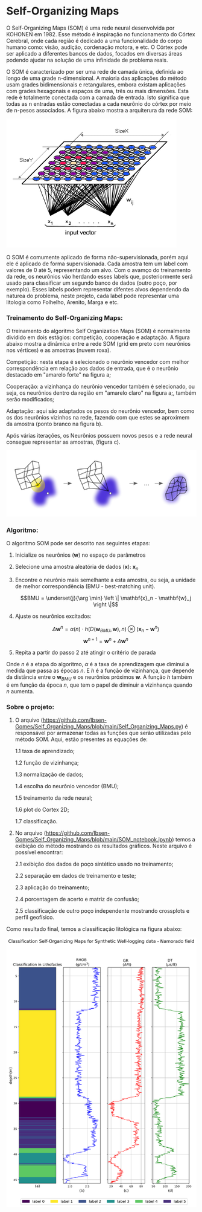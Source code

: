 # Self-Organizing Maps

O Self-Organizing Maps (SOM) é uma rede neural desenvolvida por KOHONEN em 1982. Esse método é inspiração no funcionamento do Córtex Cerebral, onde cada região é dedicado a uma funcionalidade do corpo humano como: visão, audição, cordenação motora, e etc. O Córtex pode ser aplicado a diferentes bancos de dados, focados em diversas áreas podendo ajudar na solução de uma infinidade de problema reais. 

O SOM é caracterizado por ser uma rede de camada única, definida ao longo de uma grade n-dimensional. A maioria das aplicações do método usam grades bidimensionais e retangulares, embora existam aplicações com grades hexagonais e espaços de uma, três ou mais dimensões. Esta rede é totalmente conectada com a camada de entrada. Isto significa que todas as n entradas estão conectadas a cada neurônio do córtex por meio de n-pesos associados. A figura abaixo mostra a arquiterura da rede SOM:

![Arquitetura do Self-Organizing Maps](https://github.com/Ibsen-Gomes/Self_Organizing_Maps/blob/main/figures/latent_space.png)

O SOM é comumente aplicado de forma não-supervisionada, porém aqui ele é aplicado de forma supervisionada. Cada amostra tem um label com valores de 0 até 5, representando um alvo. Com o avamço do treinamento da rede, os neurônios vão herdando esses labels que, posteriormente será usado para classificar um segundo banco de dados (outro poço, por exemplo). Esses labels podem representar difentes alvos dependendo da naturea do problema, neste projeto, cada label pode representar uma litologia como Folhelho, Arenito, Marga e etc.


### Treinamento do Self-Organizing Maps:

O treinamento do algoritmo Self Organization Maps (SOM) é normalmente dividido em dois estágios: competição, cooperação e adaptação. A figura abaixo mostra a dinâmica entre a rede SOM (grid em preto com neurônios nos vértices) e as amostras (nuvem roxa).

Competição: nesta etapa é selecionado o neurônio vencedor com melhor correspondência em relação aos dados de entrada, que é o neurônio destacado em "amarelo forte" na figura a;

Cooperação: a vizinhança do neurônio vencedor também é selecionado, ou seja, os neurônios dentro da região em "amarelo claro" na figura a;, também serão modificados;

Adaptação: aqui são adaptados os pesos do neurônio vencedor, bem como os dos neurônios vizinhos na rede, fazendo com que estes se aproximem da amostra (ponto branco na  figura b).

Após várias iterações, os Neurônios possuem novos pesos e a rede neural consegue representar as amostras, (figura c).

![Etapas do Self-Organizing Maps](https://github.com/Ibsen-Gomes/Self_Organizing_Maps/blob/main/figures/algorithm.png)


### Algoritmo:

O algoritmo SOM pode ser descrito nas seguintes etapas:

1. Inicialize os neurônios ($\mathbf{w}$) no espaço de parâmetros

2. Selecione uma amostra aleatória de dados ($\mathbf{x}$): $\mathbf{x}_n$

3. Encontre o neurônio mais semelhante a esta amostra, ou seja, a unidade de melhor correspondência (BMU - best-matching unit).

     $$BMU = \underset{j}{\arg \min} \left \| \mathbf{x}_n - \mathbf{w}_j \right \|$$

4. Ajuste os neurônios excitados:

     $$\Delta \mathbf{w}^{n} = \alpha(n) \cdot h(D(\mathbf{w}_{BMU},\mathbf{w}), n) \otimes (\mathbf{ x}_n - \mathbf{w}^{n})$$
     $$\mathbf{w}^{n+1} = \mathbf{w}^{n} + \Delta \mathbf{w}^{n}$$

5. Repita a partir do passo 2 até atingir o critério de parada

Onde $n$ é a etapa do algoritmo, $\alpha$ é a taxa de aprendizagem que diminui a medida que passa as épocas $n$. E $h$ é a função de vizinhança, que depende da distância entre o $\mathbf{w}_{BMU}$ e os neurônios próximos $\mathbf{w}$. A função $h$ também é em função da época $n$, que tem o papel de diminuir a vizinhança quando $n$ aumenta.


### Sobre o projeto:

1. O arquivo (https://github.com/Ibsen-Gomes/Self_Organizing_Maps/blob/main/Self_Organizing_Maps.py) é responsável por armazenar todas as funções que serão utilizadas pelo método SOM. Aqui, estão presentes as equações de:
   
   1.1 taxa de aprendizado;
   
   1.2 função de vizinhança;
   
   1.3 normalização de dados;
   
   1.4 escolha do neurônio vencedor (BMU);
   
   1.5 treinamento da rede neural;
   
   1.6 plot do Cortex 2D;
   
   1.7 classificação.

2. No arquivo (https://github.com/Ibsen-Gomes/Self_Organizing_Maps/blob/main/SOM_notebook.ipynb) temos a exibição do método mostrando os resultados gráficos. Neste arquivo é possível encontrar:
   
   2.1 exibição dos dados de poço sintético usado no treinamento;
   
   2.2 separação em dados de treinamento e teste;
   
   2.3 aplicação do treinamento;
   
   2.4 porcentagem de acerto e matriz de confusão;
   
   2.5 classificação de outro poço independente mostrando crossplots e perfil geofísico.

Como resultado final, temos a classificação litológica na figura abaixo:

![Classificação litológica do Self-Organizing Maps](https://github.com/Ibsen-Gomes/Self_Organizing_Maps/blob/main/figures/perfil_classificado.png)


